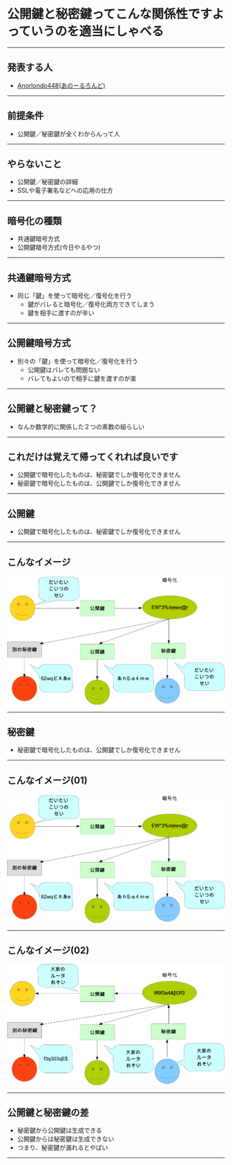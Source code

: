 # 公開鍵と秘密鍵ってこんな関係性ですよっていうのを適当にしゃべる

---

## 発表する人
- [Anorlondo448(あのーるろんど)](https://wiki.infra-workshop.tech/user/Anorlondo448)


---

## 前提条件
- 公開鍵／秘密鍵が全くわからんって人

---

## やらないこと
- 公開鍵／秘密鍵の詳細
- SSLや電子署名などへの応用の仕方

---

## 暗号化の種類
- 共通鍵暗号方式
- 公開鍵暗号方式(今日やるやつ)

---

## 共通鍵暗号方式
- 同じ「鍵」を使って暗号化／復号化を行う
  - 鍵がバレると暗号化／復号化両方できてしまう
  - 鍵を相手に渡すのが辛い

---

## 公開鍵暗号方式
- 別々の「鍵」を使って暗号化／復号化を行う
  - 公開鍵はバレても問題ない
  - バレてもよいので相手に鍵を渡すのが楽

---

## 公開鍵と秘密鍵って？
- なんか数学的に関係した２つの素数の組らしい
---



## これだけは覚えて帰ってくれれば良いです
- 公開鍵で暗号化したものは、秘密鍵でしか復号化できません
- 秘密鍵で暗号化したものは、公開鍵でしか復号化できません

---


## 公開鍵
- 公開鍵で暗号化したものは、秘密鍵でしか復号化できません


---
## こんなイメージ
![01](https://raw.githubusercontent.com/Anorlondo448/infrastructure-workshop-rsa-base/master/img/rsa_01.png "01")

---

## 秘密鍵
- 秘密鍵で暗号化したものは、公開鍵でしか復号化できません

---
## こんなイメージ(01)

![01](https://raw.githubusercontent.com/Anorlondo448/infrastructure-workshop-rsa-base/master/img/rsa_01.png "01")

---
## こんなイメージ(02)

![02](https://raw.githubusercontent.com/Anorlondo448/infrastructure-workshop-rsa-base/master/img/rsa_02.png "02")

---

## 公開鍵と秘密鍵の差
- 秘密鍵から公開鍵は生成できる
- 公開鍵からは秘密鍵は生成できない
- つまり、秘密鍵が漏れるとやばい

---
